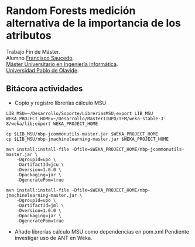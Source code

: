# Random Forests medición alternativa de la importancia de los atributos

Trabajo Fin de Máster. \
Alumno [Francisco Saucedo](https://www.linkedin.com/in/franciscosaucedo/). \
[Máster Universitario en Ingeniería Informática](https://www.upo.es/postgrado/Master-Oficial-Ingenieria-Informatica/). \
[Universidad Pablo de Olavide](https://www.upo.es).

## Bitácora actividades

* Copio y registro librerías cálculo MSU

```
LIB_MSU=~/Desarrollo/Soporte/LibreriasMSU;export LIB_MSU
WEKA_PROJECT_HOME=~/Desarrollo/MasterIIUPO/TFM/weka-stable-3-8/weka/lib;export WEKA_PROJECT_HOME

cp $LIB_MSU/nbp-jcommonutils-master.jar $WEKA_PROJECT_HOME
cp $LIB_MSU/nbp-jmachinelearning-master.jar $WEKA_PROJECT_HOME

mvn install:install-file -Dfile=$WEKA_PROJECT_HOME/nbp-jcommonutils-master.jar \
    -DgroupId=upo \
    -DartifactId=jcu \
    -Dversion=1.0.0 \
    -Dpackaging=jar \
    -DgeneratePom=true
    
mvn install:install-file -Dfile=$WEKA_PROJECT_HOME/nbp-jmachinelearning-master.jar \
    -DgroupId=upo \
    -DartifactId=jml \
    -Dversion=1.0.0 \
    -Dpackaging=jar \
    -DgeneratePom=true
```

* Añado librerías cálculo MSU como dependencias en pom.xml Pendiente investigar uso de ANT en Weka.
